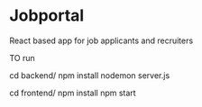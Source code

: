 # Jobportal
React based app for job applicants and recruiters

TO  run 

cd backend/ 
npm install 
nodemon server.js

cd frontend/ 
npm install
npm start 

